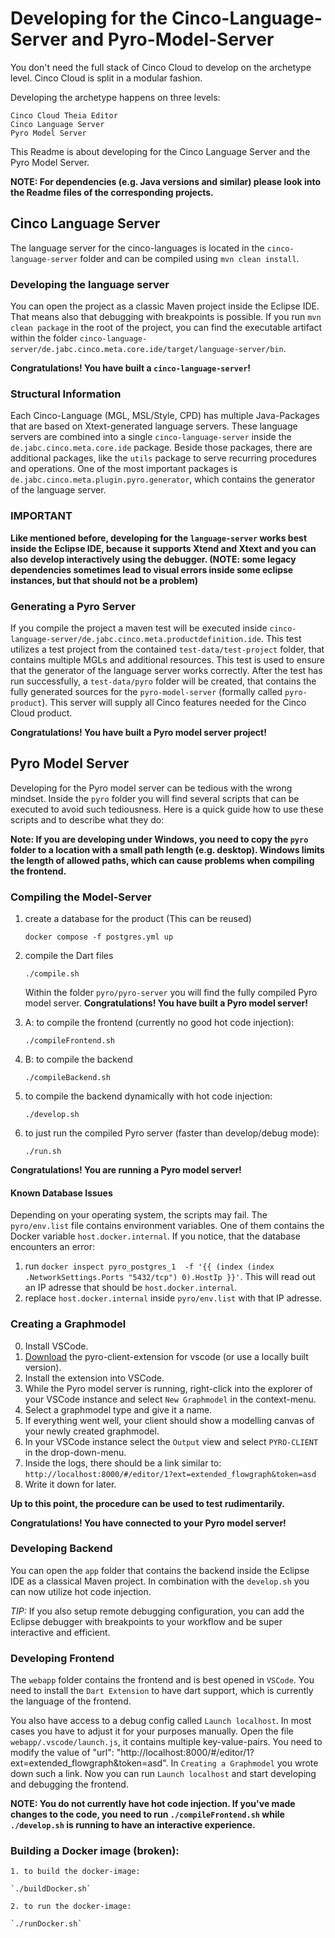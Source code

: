 # Developing for the Cinco-Language-Server and Pyro-Model-Server

You don't need the full stack of Cinco Cloud to develop on the archetype level. Cinco Cloud is split in a modular fashion. 

Developing the archetype happens on three levels:

    Cinco Cloud Theia Editor
    Cinco Language Server
    Pyro Model Server

This Readme is about developing for the Cinco Language Server and the Pyro Model Server.

**NOTE: For dependencies (e.g. Java versions and similar) please look into the Readme files of the corresponding projects.**

## Cinco Language Server

The language server for the cinco-languages is located in the `cinco-language-server` folder and can be compiled using `mvn clean install`.

### Developing the language server

You can open the project as a classic Maven project inside the Eclipse IDE. That means also that debugging with breakpoints is possible. If you run `mvn clean package` in the root of the project, you can find the executable artifact within the folder `cinco-language-server/de.jabc.cinco.meta.core.ide/target/language-server/bin`.

**Congratulations! You have built a `cinco-language-server`!**

### Structural Information

Each Cinco-Language (MGL, MSL/Style, CPD) has multiple Java-Packages that are based on Xtext-generated language servers. These language servers are combined into a single `cinco-language-server` inside the `de.jabc.cinco.meta.core.ide` package. Beside those packages, there are additional packages, like the `utils` package to serve recurring procedures and operations. One of the most important packages is `de.jabc.cinco.meta.plugin.pyro.generator`, which contains the generator of the language server.

### IMPORTANT
**Like mentioned before, developing for the `language-server` works best inside the Eclipse IDE, because it supports Xtend and Xtext and you can also develop interactively using the debugger. (NOTE: some legacy dependencies sometimes lead to visual errors inside some eclipse instances, but that should not be a problem)**

### Generating a Pyro Server
If you compile the project a maven test will be executed inside `cinco-language-server/de.jabc.cinco.meta.productdefinition.ide`. This test utilizes a test project from the contained `test-data/test-project` folder, that contains multiple MGLs and additional resources. This test is used to ensure that the generator of the language server works correctly. After the test has run successfully, a `test-data/pyro` folder will be created, that contains the fully generated sources for the `pyro-model-server` (formally called `pyro-product`). This server will supply all Cinco features needed for the Cinco Cloud product.

**Congratulations! You have built a Pyro model server project!**


## Pyro Model Server

Developing for the Pyro model server can be tedious with the wrong mindset. Inside the `pyro` folder you will find several scripts that can be executed to avoid such tediousness. Here is a quick guide how to use these scripts and to describe what they do:

**Note: If you are developing under Windows, you need to copy the `pyro` folder to a location with a small path length (e.g. desktop). Windows limits the length of allowed paths, which can cause problems when compiling the frontend.** 

### Compiling the Model-Server

1. create a database for the product (This can be reused)

    `docker compose -f postgres.yml up`

2. compile the Dart files
    
    `./compile.sh`

    
    Within the folder `pyro/pyro-server` you will find the fully compiled Pyro model server.
    **Congratulations! You have built a Pyro model server!**

3. A: to compile the frontend (currently no good hot code injection):
    
    `./compileFrontend.sh`

3. B: to compile the backend
    
    `./compileBackend.sh`

4. to compile the backend dynamically with hot code injection:

    `./develop.sh`

5. to just run the compiled Pyro server (faster than develop/debug mode):

    `./run.sh`

**Congratulations! You are running a Pyro model server!**

#### Known Database Issues 
Depending on your operating system, the scripts may fail. The `pyro/env.list` file contains environment variables. One of them contains the Docker variable `host.docker.internal`. If you notice, that the database encounters an error:

1. run `docker inspect pyro_postgres_1  -f '{{ (index (index .NetworkSettings.Ports "5432/tcp") 0).HostIp }}'`. This will read out an IP adresse that should be `host.docker.internal`.
2. replace `host.docker.internal` inside `pyro/env.list` with that IP adresse.


### Creating a Graphmodel

0. Install VSCode.
1. <a href="/assets/pyro-client-extension-0.0.1.vsix" download="">Download</a> the pyro-client-extension for vscode (or use a locally built version).
2. Install the extension into VSCode.
3. While the Pyro model server is running, right-click into the explorer of your VSCode instance and select `New Graphmodel` in the context-menu.
4. Select a graphmodel type and give it a name.
5. If everything went well, your client should show a modelling canvas of your newly created graphmodel.
6. In your VSCode instance select the `Output` view and select `PYRO-CLIENT` in the drop-down-menu.
7. Inside the logs, there should be a link similar to: `http://localhost:8000/#/editor/1?ext=extended_flowgraph&token=asd`
8. Write it down for later.

**Up to this point, the procedure can be used to test rudimentarily.**

**Congratulations! You have connected to your Pyro model server!**

### Developing Backend

You can open the `app` folder that contains the backend inside the Eclipse IDE as a classical Maven project. In combination with the `develop.sh` you can now utilize hot code injection.

*TIP:* If you also setup remote debugging configuration, you can add the Eclipse debugger with breakpoints to your workflow and be super interactive and efficient.

### Developing Frontend

The `webapp` folder contains the frontend and is best opened in `VSCode`. You need to install the `Dart Extension` to have dart support, which is currently the language of the frontend.

You also have access to a debug config called `Launch localhost`. In most cases you have to adjust it for your purposes manually. Open the file `webapp/.vscode/launch.js`, it contains multiple key-value-pairs. You need to modify the value of "url": "http://localhost:8000/#/editor/1?ext=extended_flowgraph&token=asd". In `Creating a Graphmodel` you wrote down such a link.
Now you can run `Launch localhost` and start developing and debugging the frontend.

**NOTE: You do not currently have hot code injection. If you've made changes to the code, you need to run `./compileFrontend.sh` while `./develop.sh` is running to have an interactive experience.**

### Building a Docker image (broken):

    1. to build the docker-image:

    `./buildDocker.sh`

    2. to run the docker-image:

    `./runDocker.sh`